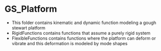 # GS_Platform

* This folder contains kinematic and dynamic function modeling a gough stewart platform
* RigidFunctions contains functions that assume a purely rigid system
* FlexibleFunctions contains functions where the platform can deform or vibrate and this deformation is modeled by mode shapes
